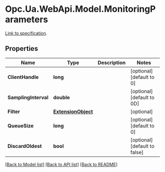 # Opc.Ua.WebApi.Model.MonitoringParameters
[Link to specification](https://reference.opcfoundation.org/v105/Core/docs/Part4/7.21).

## Properties

Name | Type | Description | Notes
------------ | ------------- | ------------- | -------------
**ClientHandle** | **long** |  | [optional] [default to 0]
**SamplingInterval** | **double** |  | [optional] [default to 0D]
**Filter** | [**ExtensionObject**](ExtensionObject.md) |  | [optional] 
**QueueSize** | **long** |  | [optional] [default to 0]
**DiscardOldest** | **bool** |  | [optional] [default to false]

[[Back to Model list]](../README.md#documentation-for-models) [[Back to API list]](../README.md#documentation-for-api-endpoints) [[Back to README]](../README.md)

